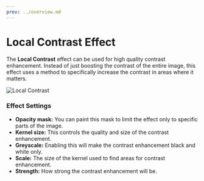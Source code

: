 ```yaml
---
prev: ../overview.md
---
```

# Local Contrast Effect

The **Local Contrast** effect can be used for high quality contrast enhancement. Instead of just boosting the contrast of the entire image, this effect uses a method to specifically increase the contrast in areas where it matters.

![Local Contrast](/img/effects/Local_contrast.gif)

### Effect Settings

* **Opacity mask:** You can paint this mask to limit the effect only to specific parts of the image.
* **Kernel size:** This controls the quality and size of the contrast enhancement.
* **Greyscale:** Enabling this will make the contrast enhancement black and white only.
* **Scale:** The size of the kernel used to find areas for contrast enhancement.
* **Strength:** How strong the contrast enhancement will be.
